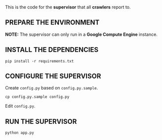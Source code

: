 This is the code for the **supervisor** that all **crawlers** report to.

## PREPARE THE ENVIRONMENT

**NOTE:** The supervisor can only run in a **Google Compute Engine** instance.

## INSTALL THE DEPENDENCIES

    pip install -r requirements.txt

## CONFIGURE THE SUPERVISOR

Create `config.py` based on `config.py.sample`.

    cp config.py.sample config.py
    
Edit `config.py`.

## RUN THE SUPERVISOR

    python app.py
